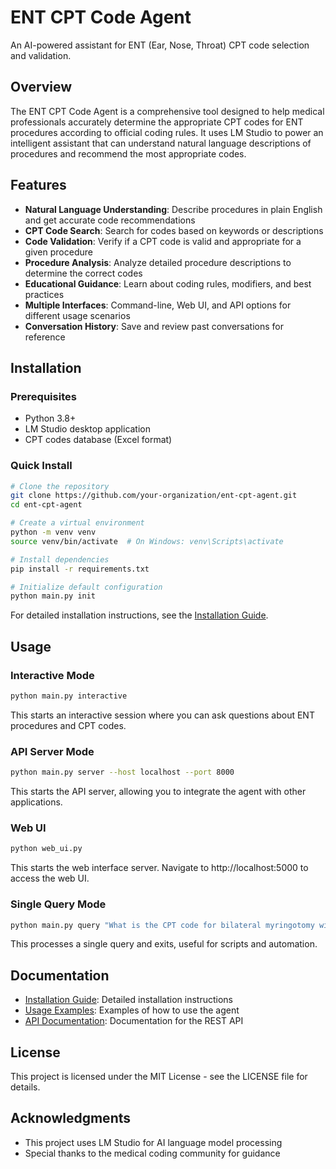 # ENT CPT Code Agent

An AI-powered assistant for ENT (Ear, Nose, Throat) CPT code selection and validation.

## Overview

The ENT CPT Code Agent is a comprehensive tool designed to help medical professionals accurately determine the appropriate CPT codes for ENT procedures according to official coding rules. It uses LM Studio to power an intelligent assistant that can understand natural language descriptions of procedures and recommend the most appropriate codes.

## Features

- **Natural Language Understanding**: Describe procedures in plain English and get accurate code recommendations
- **CPT Code Search**: Search for codes based on keywords or descriptions
- **Code Validation**: Verify if a CPT code is valid and appropriate for a given procedure
- **Procedure Analysis**: Analyze detailed procedure descriptions to determine the correct codes
- **Educational Guidance**: Learn about coding rules, modifiers, and best practices
- **Multiple Interfaces**: Command-line, Web UI, and API options for different usage scenarios
- **Conversation History**: Save and review past conversations for reference

## Installation

### Prerequisites

- Python 3.8+
- LM Studio desktop application
- CPT codes database (Excel format)

### Quick Install

```bash
# Clone the repository
git clone https://github.com/your-organization/ent-cpt-agent.git
cd ent-cpt-agent

# Create a virtual environment
python -m venv venv
source venv/bin/activate  # On Windows: venv\Scripts\activate

# Install dependencies
pip install -r requirements.txt

# Initialize default configuration
python main.py init
```

For detailed installation instructions, see the [Installation Guide](docs/installation.md).

## Usage

### Interactive Mode

```bash
python main.py interactive
```

This starts an interactive session where you can ask questions about ENT procedures and CPT codes.

### API Server Mode

```bash
python main.py server --host localhost --port 8000
```

This starts the API server, allowing you to integrate the agent with other applications.

### Web UI

```bash
python web_ui.py
```

This starts the web interface server. Navigate to http://localhost:5000 to access the web UI.

### Single Query Mode

```bash
python main.py query "What is the CPT code for bilateral myringotomy with tube insertion?"
```

This processes a single query and exits, useful for scripts and automation.

## Documentation

- [Installation Guide](docs/installation.md): Detailed installation instructions
- [Usage Examples](docs/usage_examples.md): Examples of how to use the agent
- [API Documentation](docs/api_docs.md): Documentation for the REST API

## License

This project is licensed under the MIT License - see the LICENSE file for details.

## Acknowledgments

- This project uses LM Studio for AI language model processing
- Special thanks to the medical coding community for guidance
